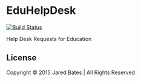 # EduHelpDesk
[![Build Status](https://magnum.travis-ci.com/computerwizjared/EduHelpDesk.svg?token=pEyWzSUfkqxXXoPvnJws)](https://magnum.travis-ci.com/computerwizjared/EduHelpDesk)

Help Desk Requests for Education

## License
Copyright &copy; 2015 Jared Bates | All Rights Reserved